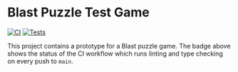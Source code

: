 # Blast Puzzle Test Game

[![CI](https://github.com/rebbort/blast-puzzle-test-game/actions/workflows/build.yml/badge.svg)](https://github.com/rebbort/blast-puzzle-test-game/actions/workflows/build.yml)
[![Tests](https://github.com/rebbort/blast-puzzle-test-game/actions/workflows/build.yml/badge.svg?label=Tests)](https://github.com/rebbort/blast-puzzle-test-game/actions/workflows/build.yml)

This project contains a prototype for a Blast puzzle game. The badge above shows the status of the CI workflow which runs linting and type checking on every push to `main`.

